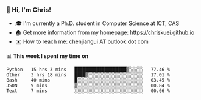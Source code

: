 ### 👋 Hi, I'm Chris!

<!--
**Chriskuei/Chriskuei** is a ✨ _special_ ✨ repository because its `README.md` (this file) appears on your GitHub profile.

Here are some ideas to get you started:

- 🔭 I’m currently working on ...
- 🌱 I’m currently learning ...
- 👯 I’m looking to collaborate on ...
- 🤔 I’m looking for help with ...
- 💬 Ask me about ...
- 📫 How to reach me: ...
- 😄 Pronouns: ...
- ⚡ Fun fact: ...
-->

- 🎓 I'm currently a Ph.D. student in Computer Science at [ICT](http://www.ict.ac.cn), [CAS](https://www.ucas.ac.cn)
- 🏠 Get more information from my homepage: https://chriskuei.github.io
- ✉️ How to reach me: chenjiangui AT outlook dot com

📊 **This week I spent my time on**

<!--START_SECTION:waka-->
```text
Python   15 hrs 3 mins   ███████████████████▒░░░░░   77.46 % 
Other    3 hrs 18 mins   ████▒░░░░░░░░░░░░░░░░░░░░   17.01 % 
Bash     40 mins         █░░░░░░░░░░░░░░░░░░░░░░░░   03.45 % 
JSON     9 mins          ▒░░░░░░░░░░░░░░░░░░░░░░░░   00.84 % 
Text     7 mins          ░░░░░░░░░░░░░░░░░░░░░░░░░   00.66 % 
```
<!--END_SECTION:waka-->
